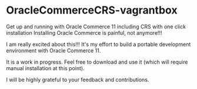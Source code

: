 # OracleCommerceCRS-vagrantbox
Get up and running with Oracle Commerce 11 including CRS with one click installation
Installing Oracle Commerce is painful, not anymore!!!

I am really excited about this!!! It's my effort to build a portable development environment with Oracle Commerce 11.

It is a work in progress. Feel free to download and use it (which will require manual installation at this point).

I will be highly grateful to your feedback and contributions.
